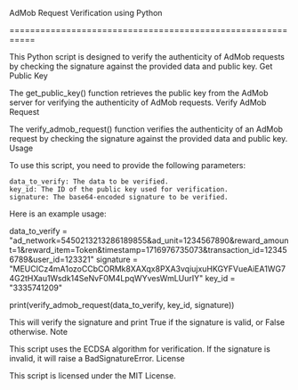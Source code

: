 AdMob Request Verification using Python

===========================================================

This Python script is designed to verify the authenticity of AdMob requests by checking the signature against the provided data and public key.
Get Public Key

The get_public_key() function retrieves the public key from the AdMob server for verifying the authenticity of AdMob requests.
Verify AdMob Request

The verify_admob_request() function verifies the authenticity of an AdMob request by checking the signature against the provided data and public key.
Usage

To use this script, you need to provide the following parameters:

    data_to_verify: The data to be verified.
    key_id: The ID of the public key used for verification.
    signature: The base64-encoded signature to be verified.

Here is an example usage:

data_to_verify = "ad_network=5450213213286189855&ad_unit=1234567890&reward_amount=1&reward_item=Token&timestamp=1716976735073&transaction_id=123456789&user_id=123321"
signature = "MEUCICz4mA1ozoCCbCORMk8XAXqx8PXA3vqiujxuHKGYFVueAiEA1WG74G2tHXau1Wsdk14SeNvF0M4LpqWYvesWmLUurIY"
key_id = "3335741209"

print(verify_admob_request(data_to_verify, key_id, signature))

This will verify the signature and print True if the signature is valid, or False otherwise.
Note

This script uses the ECDSA algorithm for verification. If the signature is invalid, it will raise a BadSignatureError.
License

This script is licensed under the MIT License.
